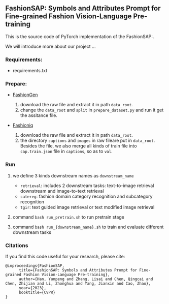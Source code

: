 ## FashionSAP: Symbols and Attributes Prompt for Fine-grained Fashion Vision-Language Pre-training

This is the source code of PyTorch implementation of the FashionSAP:. 

We will introduce more about our project ...

### Requirements:
* requirements.txt

### Prepare:

* [FashionGen](https://arxiv.org/abs/1806.08317)

    1. download the raw file and extract it in path `data_root`.
    2. change the `data_root` and `split` in `prepare_dataset.py` and run it get the assitance file.

* [Fashioniq](https://arxiv.org/abs/1905.12794)
    
    1. download the raw file and extract it in path `data_root`.
    2. the directory `captions` and `images` in raw fileare put in `data_root`. Besides the file, we also merge all kinds of train file into `cap.train.json` file in `captions`, so as to `val`.

### Run
1. we define 3 kinds downstream names as `downstream_name`

    * `retrieval`: includes 2 downstream tasks: text-to-image retrieval downstream and image-to-text retrieval 
    * `catereg`: fashion domain category recognition and subcategory recognition
    * `tgir`:  text guided image retrieval or text modified image retrieval

1. command `bash run_pretrain.sh` to run pretrain stage
2. command `bash run_{downstream_name}.sh` to train and evaluate different downstream tasks

### Citations
If you find this code useful for your research, please cite:
```
@inproceedings{FashionSAP,
      title={FashionSAP: Symbols and Attributes Prompt for Fine-grained Fashion Vision-Language Pre-training}, 
      author={Han, Yunpeng and Zhang, Lisai and Chen, Qingcai and Chen, Zhijian and Li, Zhonghua and Yang, Jianxin and Cao, Zhao},
      year={2023},
      booktitle={CVPR}
}
```


